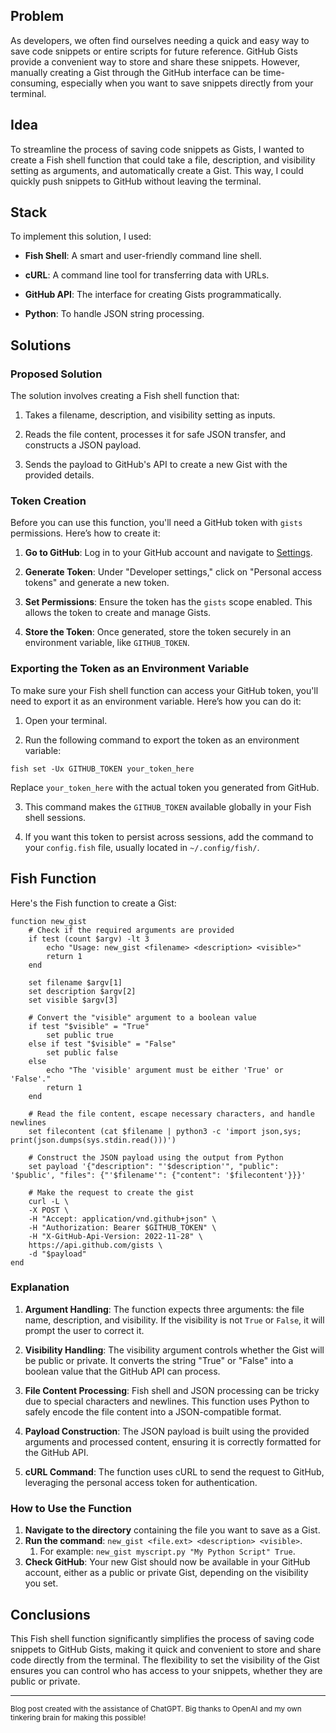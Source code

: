 ## Problem

As developers, we often find ourselves needing a quick and easy way to save
code snippets or entire scripts for future reference. GitHub Gists provide a
convenient way to store and share these snippets. However, manually creating a
Gist through the GitHub interface can be time-consuming, especially when you
want to save snippets directly from your terminal.

## Idea

To streamline the process of saving code snippets as Gists, I wanted to create
a Fish shell function that could take a file, description, and visibility
setting as arguments, and automatically create a Gist. This way, I could
quickly push snippets to GitHub without leaving the terminal.

## Stack

To implement this solution, I used:

- **Fish Shell**: A smart and user-friendly command line shell.

- **cURL**: A command line tool for transferring data with URLs.

- **GitHub API**: The interface for creating Gists programmatically.

- **Python**: To handle JSON string processing.

## Solutions

### Proposed Solution
The solution involves creating a Fish shell function that:

1. Takes a filename, description, and visibility setting as inputs.

2. Reads the file content, processes it for safe JSON transfer, and constructs a JSON payload.

3. Sends the payload to GitHub's API to create a new Gist with the provided details.

### Token Creation

Before you can use this function, you'll need a GitHub token with `gists`
permissions. Here’s how to create it:

1. **Go to GitHub**: Log in to your GitHub account and navigate to
   [Settings](https://github.com/settings/profile).

2. **Generate Token**: Under "Developer settings," click on "Personal access
   tokens" and generate a new token.

3. **Set Permissions**: Ensure the token has the `gists` scope enabled. This
   allows the token to create and manage Gists.

4. **Store the Token**: Once generated, store the token securely in an
   environment variable, like `GITHUB_TOKEN`.

### Exporting the Token as an Environment Variable

To make sure your Fish shell function can access your GitHub token, you'll need
to export it as an environment variable. Here’s how you can do it:

1. Open your terminal.

2. Run the following command to export the token as an environment variable:

```fish set -Ux GITHUB_TOKEN your_token_here ```

Replace `your_token_here` with the actual token you generated from GitHub.

3. This command makes the `GITHUB_TOKEN` available globally in your Fish shell
sessions.

4. If you want this token to persist across sessions, add the command to your
`config.fish` file, usually located in `~/.config/fish/`.

## Fish Function

Here's the Fish function to create a Gist:

```fish
function new_gist
    # Check if the required arguments are provided
    if test (count $argv) -lt 3
        echo "Usage: new_gist <filename> <description> <visible>"
        return 1
    end

    set filename $argv[1]
    set description $argv[2]
    set visible $argv[3]

    # Convert the "visible" argument to a boolean value
    if test "$visible" = "True"
        set public true
    else if test "$visible" = "False"
        set public false
    else
        echo "The 'visible' argument must be either 'True' or 'False'."
        return 1
    end

    # Read the file content, escape necessary characters, and handle newlines
    set filecontent (cat $filename | python3 -c 'import json,sys; print(json.dumps(sys.stdin.read()))')

    # Construct the JSON payload using the output from Python
    set payload '{"description": "'$description'", "public": '$public', "files": {"'$filename'": {"content": '$filecontent'}}}'

    # Make the request to create the gist
    curl -L \
    -X POST \
    -H "Accept: application/vnd.github+json" \
    -H "Authorization: Bearer $GITHUB_TOKEN" \
    -H "X-GitHub-Api-Version: 2022-11-28" \
    https://api.github.com/gists \
    -d "$payload"
end
```

### Explanation

1. **Argument Handling**: The function expects three arguments: the file name,
   description, and visibility. If the visibility is not `True` or `False`, it
   will prompt the user to correct it.
  
2. **Visibility Handling**: The visibility argument controls whether the Gist
   will be public or private. It converts the string "True" or "False" into a
   boolean value that the GitHub API can process.
  
3. **File Content Processing**: Fish shell and JSON processing can be tricky
   due to special characters and newlines. This function uses Python to safely
   encode the file content into a JSON-compatible format.
  
4. **Payload Construction**: The JSON payload is built using the provided
   arguments and processed content, ensuring it is correctly formatted for the
   GitHub API.
  
5. **cURL Command**: The function uses cURL to send the request to GitHub,
   leveraging the personal access token for authentication.

### How to Use the Function

1. **Navigate to the directory** containing the file you want to save as a Gist.
2. **Run the command**: `new_gist <file.ext> <description> <visible>`.
   1. For example: `new_gist myscript.py "My Python Script" True`.
3. **Check GitHub**: Your new Gist should now be available in your GitHub account, either as a public or private Gist, depending on the visibility you set.

## Conclusions

This Fish shell function significantly simplifies the process of saving code
snippets to GitHub Gists, making it quick and convenient to store and share
code directly from the terminal. The flexibility to set the visibility of the
Gist ensures you can control who has access to your snippets, whether they are
public or private.

---

<sub>Blog post created with the assistance of ChatGPT. Big thanks to OpenAI and my own tinkering brain for making this possible!</sub>







